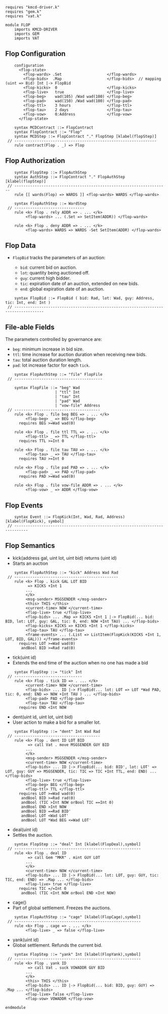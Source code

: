 ```k
requires "kmcd-driver.k"
requires "gem.k"
requires "vat.k"

module FLOP
    imports KMCD-DRIVER
    imports GEM
    imports VAT
```

Flop Configuration
------------------

```k
    configuration
      <flop-state>
        <flop-wards> .Set                    </flop-wards>
        <flop-bids>  .Map                    </flop-bids>  // mapping (uint => Bid) Int |-> FlopBid
        <flop-kicks>  0                      </flop-kicks>
        <flop-live>   true                   </flop-live>
        <flop-beg>    wad(105) /Wad wad(100) </flop-beg>
        <flop-pad>    wad(150) /Wad wad(100) </flop-pad>
        <flop-ttl>    3 hours                </flop-ttl>
        <flop-tau>    2 days                 </flop-tau>
        <flop-vow>    0:Address              </flop-vow>
      </flop-state>
```

```k
    syntax MCDContract ::= FlopContract
    syntax FlopContract ::= "Flop"
    syntax MCDStep ::= FlopContract "." FlopStep [klabel(flopStep)]
 // ---------------------------------------------------------------
    rule contract(Flop . _) => Flop
```

Flop Authorization
------------------

```k
    syntax FlopStep ::= FlopAuthStep
    syntax AuthStep ::= FlopContract "." FlopAuthStep [klabel(flopStep)]
 // --------------------------------------------------------------------
    rule [[ wards(Flop) => WARDS ]] <flop-wards> WARDS </flop-wards>

    syntax FlopAuthStep ::= WardStep
 // -------------------------------
    rule <k> Flop . rely ADDR => . ... </k>
         <flop-wards> ... (.Set => SetItem(ADDR)) </flop-wards>

    rule <k> Flop . deny ADDR => . ... </k>
         <flop-wards> WARDS => WARDS -Set SetItem(ADDR) </flop-wards>
```

Flop Data
---------

-   `FlopBid` tracks the parameters of an auction:

    -   `bid`: current bid on auction.
    -   `lot`: quantity being auctioned off.
    -   `guy`: current high bidder.
    -   `tic`: expiration date of an auction, extended on new bids.
    -   `end`: global expiration date of an auction.

```k
    syntax FlopBid ::= FlopBid ( bid: Rad, lot: Wad, guy: Address, tic: Int, end: Int )
 // -----------------------------------------------------------------------------------
```

File-able Fields
----------------

The parameters controlled by governance are:

-   `beg`: minimum increase in bid size.
-   `ttl`: time increase for auction duration when receiving new bids.
-   `tau`: total auction duration length.
-   `pad`: lot increase factor for each `tick`.

```k
    syntax FlopAuthStep ::= "file" FlopFile
 // ---------------------------------------

    syntax FlopFile ::= "beg" Wad
                      | "ttl" Int
                      | "tau" Int
                      | "pad" Wad
                      | "vow-file" Address
 // --------------------------------------
    rule <k> Flop . file beg BEG => . ... </k>
         <flop-beg> _ => BEG </flop-beg>
      requires BEG >=Wad wad(0)

    rule <k> Flop . file ttl TTL => . ... </k>
         <flop-ttl> _ => TTL </flop-ttl>
      requires TTL >=Int 0

    rule <k> Flop . file tau TAU => . ... </k>
         <flop-tau> _ => TAU </flop-tau>
      requires TAU >=Int 0

    rule <k> Flop . file pad PAD => . ... </k>
         <flop-pad> _ => PAD </flop-pad>
      requires PAD >=Wad wad(0)

    rule <k> Flop . file vow-file ADDR => . ... </k>
         <flop-vow> _ => ADDR </flop-vow>
```

Flop Events
-----------

```k
    syntax Event ::= FlopKick(Int, Wad, Rad, Address) [klabel(FlopKick), symbol]
 // ----------------------------------------------------------------------------
```

Flop Semantics
--------------

- kick(address gal, uint lot, uint bid) returns (uint id)
- Starts an auction

```k
    syntax FlopAuthStep ::= "kick" Address Wad Rad
 // ----------------------------------------------
    rule <k> Flop . kick GAL LOT BID
          => KICKS +Int 1
         ...
         </k>
         <msg-sender> MSGSENDER </msg-sender>
         <this> THIS </this>
         <current-time> NOW </current-time>
         <flop-live> true </flop-live>
         <flop-bids> ... .Map => KICKS +Int 1 |-> FlopBid(... bid: BID, lot: LOT, guy: GAL, tic: 0, end: NOW +Int TAU) ... </flop-bids>
         <flop-kicks> KICKS => KICKS +Int 1 </flop-kicks>
         <flop-tau> TAU </flop-tau>
         <frame-events> ... (.List => ListItem(FlopKick(KICKS +Int 1, LOT, BID, GAL))) </frame-events>
      requires LOT >=Wad wad(0)
       andBool BID >=Rad rad(0)
```

- tick(uint id)
- Extends the end time of the auction when no one has made a bid

```k
    syntax FlopStep ::= "tick" Int
 // ------------------------------
    rule <k> Flop . tick ID => . ... </k>
         <current-time> NOW </current-time>
         <flop-bids> ... ID |-> FlopBid(... lot: LOT => LOT *Wad PAD, tic: 0, end: END => NOW +Int TAU ) ... </flop-bids>
         <flop-pad> PAD </flop-pad>
         <flop-tau> TAU </flop-tau>
      requires END <Int NOW
```

- dent(uint id, uint lot, uint bid)
- User action to make a bid for a smaller lot.

```k
    syntax FlopStep ::= "dent" Int Wad Rad
 // --------------------------------------
    rule <k> Flop . dent ID LOT BID
          => call Vat . move MSGSENDER GUY BID
         ...
         </k>
         <msg-sender> MSGSENDER </msg-sender>
         <current-time> NOW </current-time>
         <flop-bids> ... ID |-> FlopBid(... bid: BID', lot: LOT' => LOT, guy: GUY => MSGSENDER, tic: TIC => TIC +Int TTL, end: END) ... </flop-bids>
         <flop-live> true </flop-live>
         <flop-beg> BEG </flop-beg>
         <flop-ttl> TTL </flop-ttl>
      requires LOT >=Wad wad(0)
       andBool BID >=Rad rad(0)
       andBool (TIC >Int NOW orBool TIC ==Int 0)
       andBool END >Int NOW
       andBool BID ==Rad BID'
       andBool LOT <Wad LOT'
       andBool LOT *Wad BEG <=Wad LOT'
```

- deal(uint id)
- Settles the auction.

```k
    syntax FlopStep ::= "deal" Int [klabel(FlopDeal),symbol]
 // --------------------------------------------------------
    rule <k> Flop . deal ID
          => call Gem "MKR" . mint GUY LOT
         ...
         </k>
         <current-time> NOW </current-time>
         <flop-bids> ... ID |-> FlopBid(... lot: LOT, guy: GUY, tic: TIC, end: END) => .Map ... </flop-bids>
         <flop-live> true </flop-live>
      requires TIC =/=Int 0
       andBool (TIC <Int NOW orBool END <Int NOW)
```

- cage()
- Part of global settlement. Freezes the auctions.

```k
    syntax FlopAuthStep ::= "cage" [klabel(FlopCage),symbol]
 // --------------------------------------------------------
    rule <k> Flop . cage => . ... </k>
         <flop-live> _ => false </flop-live>
```

- yank(uint id)
- Global settlement. Refunds the current bid.

```k
    syntax FlopStep ::= "yank" Int [klabel(FlopYank),symbol]
 // --------------------------------------------------------
    rule <k> Flop . yank ID
          => call Vat . suck VOWADDR GUY BID
         ...
         </k>
         <this> THIS </this>
         <flop-bids> ... ID |-> FlopBid(... bid: BID, guy: GUY) => .Map ... </flop-bids>
         <flop-live> false </flop-live>
         <flop-vow> VOWADDR </flop-vow>
```

```k
endmodule
```
